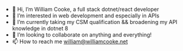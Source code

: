 - 👋 Hi, I’m William Cooke, a full stack dotnet/react developer
- 👀 I’m interested in web development and especially in APIs 
- 🌱 I’m currently taking my CSM qualification && broadening my API knowledge in dotnet 8
- 💞️ I’m looking to collaborate on anything and everything!
- 📫 How to reach me william@williamcooke.net

<!---
WillC33/WillC33 is a ✨ special ✨ repository because its `README.md` (this file) appears on your GitHub profile.
You can click the Preview link to take a look at your changes.
--->
